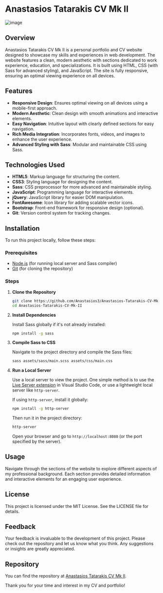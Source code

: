 # Anastasios Tatarakis CV Mk II

![image](https://github.com/Anastasios3/Anastasios-Tatarakis-CV-Mk-II/assets/117446378/3f3ff23e-5cda-4744-b411-b06ef5a05a8b)


## Overview

Anastasios Tatarakis CV Mk II is a personal portfolio and CV website designed to showcase my skills and experiences in web development. The website features a clean, modern aesthetic with sections dedicated to work experience, education, and specializations. It is built using HTML, CSS (with Sass for advanced styling), and JavaScript. The site is fully responsive, ensuring an optimal viewing experience on all devices.

## Features

- **Responsive Design**: Ensures optimal viewing on all devices using a mobile-first approach.
- **Modern Aesthetic**: Clean design with smooth animations and interactive elements.
- **Easy Navigation**: Intuitive layout with clearly defined sections for easy navigation.
- **Rich Media Integration**: Incorporates fonts, videos, and images to enhance the user experience.
- **Advanced Styling with Sass**: Modular and maintainable CSS using Sass.

## Technologies Used

- **HTML5**: Markup language for structuring the content.
- **CSS3**: Styling language for designing the content.
- **Sass**: CSS preprocessor for more advanced and maintainable styling.
- **JavaScript**: Programming language for interactive elements.
- **jQuery**: JavaScript library for easier DOM manipulation.
- **FontAwesome**: Icon library for adding scalable vector icons.
- **Bootstrap**: Front-end framework for responsive design (optional).
- **Git**: Version control system for tracking changes.

## Installation

To run this project locally, follow these steps:

### Prerequisites

- [Node.js](https://nodejs.org/) (for running local server and Sass compiler)
- [Git](https://git-scm.com/) (for cloning the repository)

### Steps

1. **Clone the Repository**

   ```bash
   git clone https://github.com/Anastasios3/Anastasios-Tatarakis-CV-Mk-II.git
   cd Anastasios-Tatarakis-CV-Mk-II
   ```

2. **Install Dependencies**

   Install Sass globally if it's not already installed:

   ```bash
   npm install -g sass
   ```

3. **Compile Sass to CSS**

   Navigate to the project directory and compile the Sass files:

   ```bash
   sass assets/sass/main.scss assets/css/main.css
   ```

4. **Run a Local Server**

   Use a local server to view the project. One simple method is to use the [Live Server extension](https://marketplace.visualstudio.com/items?itemName=ritwickdey.LiveServer) in Visual Studio Code, or use a lightweight local server like `http-server`.

   If using `http-server`, install it globally:

   ```bash
   npm install -g http-server
   ```

   Then run it in the project directory:

   ```bash
   http-server
   ```

   Open your browser and go to `http://localhost:8080` (or the port specified by the server).

## Usage

Navigate through the sections of the website to explore different aspects of my professional background. Each section provides detailed information and interactive elements for an engaging user experience.

## License

This project is licensed under the MIT License. See the LICENSE file for details.

## Feedback

Your feedback is invaluable to the development of this project. Please check out the repository and let us know what you think. Any suggestions or insights are greatly appreciated.

## Repository

You can find the repository at [Anastasios Tatarakis CV Mk II](https://github.com/Anastasios3/Anastasios-Tatarakis-CV-Mk-II).

Thank you for your time and interest in my CV and portfolio!
